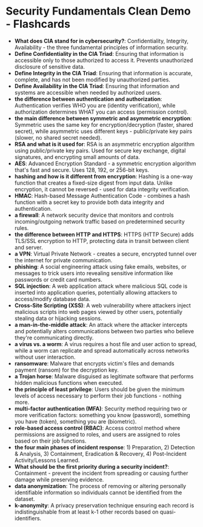 # Security Fundamentals Clean Demo - Flashcards

- **What does CIA stand for in cybersecurity?**: Confidentiality, Integrity, Availability - the three fundamental principles of information security.
- **Define Confidentiality in the CIA Triad**: Ensuring that information is accessible only to those authorized to access it. Prevents unauthorized disclosure of sensitive data.
- **Define Integrity in the CIA Triad**: Ensuring that information is accurate, complete, and has not been modified by unauthorized parties.
- **Define Availability in the CIA Triad**: Ensuring that information and systems are accessible when needed by authorized users.
- **the difference between authentication and authorization**: Authentication verifies WHO you are (identity verification), while authorization determines WHAT you can access (permission control).
- **the main difference between symmetric and asymmetric encryption**: Symmetric uses the same key for encryption/decryption (faster, shared secret), while asymmetric uses different keys - public/private key pairs (slower, no shared secret needed).
- **RSA and what is it used for**: RSA is an asymmetric encryption algorithm using public/private key pairs. Used for secure key exchange, digital signatures, and encrypting small amounts of data.
- **AES**: Advanced Encryption Standard - a symmetric encryption algorithm that's fast and secure. Uses 128, 192, or 256-bit keys.
- **hashing and how is it different from encryption**: Hashing is a one-way function that creates a fixed-size digest from input data. Unlike encryption, it cannot be reversed - used for data integrity verification.
- **HMAC**: Hash-based Message Authentication Code - combines a hash function with a secret key to provide both data integrity and authentication.
- **a firewall**: A network security device that monitors and controls incoming/outgoing network traffic based on predetermined security rules.
- **the difference between HTTP and HTTPS**: HTTPS (HTTP Secure) adds TLS/SSL encryption to HTTP, protecting data in transit between client and server.
- **a VPN**: Virtual Private Network - creates a secure, encrypted tunnel over the internet for private communication.
- **phishing**: A social engineering attack using fake emails, websites, or messages to trick users into revealing sensitive information like passwords or credit card numbers.
- **SQL injection**: A web application attack where malicious SQL code is inserted into application queries, potentially allowing attackers to access/modify database data.
- **Cross-Site Scripting (XSS)**: A web vulnerability where attackers inject malicious scripts into web pages viewed by other users, potentially stealing data or hijacking sessions.
- **a man-in-the-middle attack**: An attack where the attacker intercepts and potentially alters communications between two parties who believe they're communicating directly.
- **a virus vs. a worm**: A virus requires a host file and user action to spread, while a worm can replicate and spread automatically across networks without user interaction.
- **ransomware**: Malware that encrypts victim's files and demands payment (ransom) for the decryption key.
- **a Trojan horse**: Malware disguised as legitimate software that performs hidden malicious functions when executed.
- **the principle of least privilege**: Users should be given the minimum levels of access necessary to perform their job functions - nothing more.
- **multi-factor authentication (MFA)**: Security method requiring two or more verification factors: something you know (password), something you have (token), something you are (biometric).
- **role-based access control (RBAC)**: Access control method where permissions are assigned to roles, and users are assigned to roles based on their job functions.
- **the four main phases of incident response**: 1) Preparation, 2) Detection & Analysis, 3) Containment, Eradication & Recovery, 4) Post-Incident Activity/Lessons Learned.
- **What should be the first priority during a security incident?**: Containment - prevent the incident from spreading or causing further damage while preserving evidence.
- **data anonymization**: The process of removing or altering personally identifiable information so individuals cannot be identified from the dataset.
- **k-anonymity**: A privacy preservation technique ensuring each record is indistinguishable from at least k-1 other records based on quasi-identifiers.